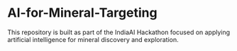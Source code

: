 # AI-for-Mineral-Targeting
This repository is built as part of the IndiaAI Hackathon focused on applying artificial intelligence for mineral discovery and exploration. 
